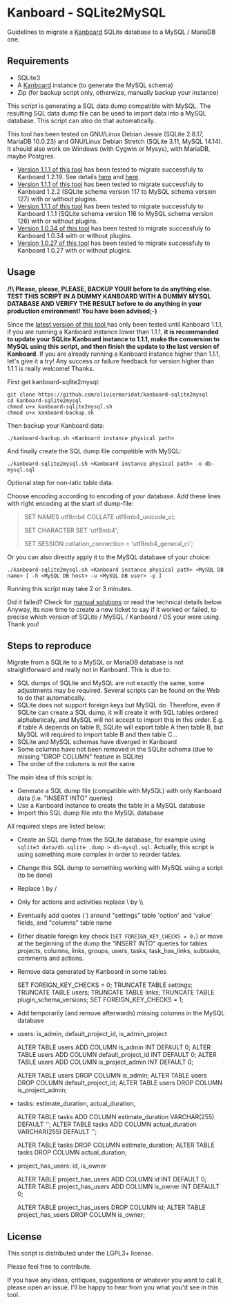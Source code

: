 Kanboard - SQLite2MySQL
=======================

Guidelines to migrate a [Kanboard](https://github.com/fguillot/kanboard) SQLite database to a MySQL / MariaDB one.

Requirements
------------------------

* SQLite3
* A [Kanboard](https://github.com/fguillot/kanboard) instance (to generate the MySQL schema)
* Zip (for backup script only, otherwize, manually backup your instance)

This script is generating a SQL data dump compatible with MySQL. The resulting SQL data dump file can be used to import data into a MySQL database. This script can also do that automatically.

This tool has been tested on GNU/Linux Debian Jessie (SQLite 2.8.17, MariaDB 10.0.23) and GNU/Linux Debian Stretch (SQLite 3.11, MySQL 14.14).
It should also work on Windows (with Cygwin or Mysys), with MariaDB, maybe Postgres.
* [Version 1.1.1 of this tool](https://github.com/oliviermaridat/kanboard-sqlite2mysql/releases/tag/v1.1.1) has been tested to migrate successfuly to Kanboard 1.2.19. See details [here](https://github.com/oliviermaridat/kanboard-sqlite2mysql/issues/30) and [here](https://github.com/oliviermaridat/kanboard-sqlite2mysql/issues/26).
* [Version 1.1.1 of this tool](https://github.com/oliviermaridat/kanboard-sqlite2mysql/releases/tag/v1.1.1) has been tested to migrate successfuly to Kanboard 1.2.2 (SQLite schema version 117 to MySQL schema version 127) with or without plugins.
* [Version 1.1.1 of this tool](https://github.com/oliviermaridat/kanboard-sqlite2mysql/releases/tag/v1.1.1) has been tested to migrate successfuly to Kanboard 1.1.1 (SQLite schema version 116 to MySQL schema version 126) with or without plugins.
* [Version 1.0.34 of this tool](https://github.com/oliviermaridat/kanboard-sqlite2mysql/releases/tag/v1.1.1) has been tested to migrate successfuly to Kanboard 1.0.34 with or without plugins.
* [Version 1.0.27 of this tool](https://github.com/oliviermaridat/kanboard-sqlite2mysql/releases/tag/v1.1.1) has been tested to migrate successfuly to Kanboard 1.0.27 with or without plugins.

Usage
------------------------

**/!\ Please, please, PLEASE, BACKUP YOUR before to do anything else. TEST THIS SCRIPT IN A DUMMY KANBOARD WITH A DUMMY MYSQL DATABASE AND VERIFY THE RESULT before to do anything in your production environment! You have been advised;-)**

Since the [latest version of this tool ](https://github.com/oliviermaridat/kanboard-sqlite2mysql/releases/latest) has only been tested until Kanboard 1.1.1, if you are running a Kanboard instance lower than 1.1.1, **it is recommanded to update your SQLite Kanboard instance to 1.1.1, make the conversion to MySQL using this script, and then finish the update to the last version of Kanboard**. If you are already running a Kanboard instance higher than 1.1.1, let's give it a try! Any success or failure feedback for version higher than 1.1.1 is really welcome! Thanks.

First get kanboard-sqlite2mysql:

    git clone https://github.com/oliviermaridat/kanboard-sqlite2mysql
    cd kanboard-sqlite2mysql
    chmod u+x kanboard-sqlite2mysql.sh
    chmod u+x kanboard-backup.sh

Then backup your Kanboard data:

    ./kanboard-backup.sh <Kanboard instance physical path>

And finally create the SQL dump file compatible with MySQL:

    ./kanboard-sqlite2mysql.sh <Kanboard instance physical path> -o db-mysql.sql

Optional step for non-latic table data.

Choose encoding according to encoding of your database. Add these lines with right encoding at the start of dump-file:

> SET NAMES utf8mb4 COLLATE utf8mb4_unicode_ci;
> 
> SET CHARACTER SET 'utf8mb4';
> 
> SET SESSION collation_connection = 'utf8mb4_general_ci';

Or you can also directly apply it to the MySQL database of your choice:

    ./kanboard-sqlite2mysql.sh <Kanboard instance physical path> <MySQL DB name> [ -h <MySQL DB host> -u <MySQL DB user> -p ]

Running this script may take 2 or 3 minutes.

Did it failed? Check for [manual solutions](https://github.com/oliviermaridat/kanboard-sqlite2mysql/labels/Solution) or read the technical details below.
Anyway, its now time to create a new ticket to say if it worked or failed, to precise which version of SQLite / MySQL / Kanboard / OS your were using. Thank you!

Steps to reproduce
------------------------

Migrate from a SQLite to a MySQL or MariaDB database is not straightforward and really not in Kanboard. This is due to:

* SQL dumps of SQLite and MySQL are not exactly the same, some adjustments may be required. Several scripts can be found on the Web to do that automatically.
* SQLite does not support foreign keys but MySQL do. Therefore, even if SQLite can create a SQL dump, it will create it with SQL tables ordered alphabeticaly, and MySQL will not accept to import this in this order. E.g. if table A depends on table B, SQLite will export table A then table B, but MySQL will required to import table B and then table C...
* SQLite and MySQL schemas have diverged in Kanboard
 * Some columns have not been removed in the SQLite schema (due to missing "DROP COLUMN" feature in SQLite)
 * The order of the columns is not the same

The main idea of this script is:

* Generate a SQL dump file (compatible with MySQL) with only Kanboard data (i.e. "INSERT INTO" queries)
* Use a Kanboard instance to create the table in a MySQL database
* Import this SQL dump file into the MySQL database  

All required steps are listed below:

* Create an SQL dump from the SQLite database, for example using `sqlite3 data/db.sqlite .dump > db-mysql.sql`. Actually, this script is using something more complex in order to reorder tables.
* Change this SQL dump to something working with MySQL using a script (to be done)
 * Replace \ by /
 * Only for actions and activities replace \ by \\\\
 * Eventually add quotes (\`) around "settings" table 'option' and 'value' fields, and "columns" table name
* Either disable foreign key check (`SET FOREIGN_KEY_CHECKS = 0;`) or move  at the beginning of the dump the "INSERT INTO" queries for tables projects, columns, links, groups, users, tasks, task_has_links, subtasks, comments and actions.
* Remove data generated by Kanboard in some tables

    SET FOREIGN_KEY_CHECKS = 0;
    TRUNCATE TABLE settings;
    TRUNCATE TABLE users;
    TRUNCATE TABLE links;
    TRUNCATE TABLE plugin_schema_versions;
    SET FOREIGN_KEY_CHECKS = 1;

* Add temporarily (and remove afterwards) missing columns in the MySQL database
 * users: is_admin, default_project_id, is_admin_project
 
    ALTER TABLE users ADD COLUMN is_admin INT DEFAULT 0;
    ALTER TABLE users ADD COLUMN default_project_id INT DEFAULT 0;
    ALTER TABLE users ADD COLUMN is_project_admin INT DEFAULT 0;
    
    ALTER TABLE users DROP COLUMN is_admin;
    ALTER TABLE users DROP COLUMN default_project_id;
    ALTER TABLE users DROP COLUMN is_project_admin;
    
 * tasks: estimate_duration, actual_duration, 

    ALTER TABLE tasks ADD COLUMN estimate_duration VARCHAR(255) DEFAULT '';
    ALTER TABLE tasks ADD COLUMN actual_duration VARCHAR(255) DEFAULT '';
    
    ALTER TABLE tasks DROP COLUMN estimate_duration;
    ALTER TABLE tasks DROP COLUMN actual_duration;
 * project_has_users: id, is_owner

    ALTER TABLE project_has_users ADD COLUMN id INT DEFAULT 0;
    ALTER TABLE project_has_users ADD COLUMN is_owner INT DEFAULT 0;
    
    ALTER TABLE project_has_users DROP COLUMN id;
    ALTER TABLE project_has_users DROP COLUMN is_owner;

License
--------------------------------

This script is distributed under the LGPL3+ license.

Please feel free to contribute.

If you have any ideas, critiques, suggestions or whatever you want to call it, please open an issue. I'll be happy to hear from you what you'd see in this tool.
